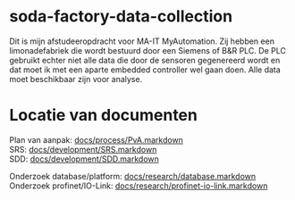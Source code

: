# soda-factory-data-collection
Dit is mijn afstudeeropdracht voor MA-IT MyAutomation. Zij hebben een limonadefabriek die wordt bestuurd door een Siemens of B&amp;R PLC. De PLC gebruikt echter niet alle data die door de sensoren gegenereerd wordt en dat moet ik met een aparte embedded controller wel gaan doen. Alle data moet beschikbaar zijn voor analyse.
# Locatie van documenten

Plan van aanpak: [docs/process/PvA.markdown](docs/process/PvA.markdown)<br>
SRS: [docs/development/SRS.markdown](docs/development/SRS.markdown)<br>
SDD: [docs/development/SDD.markdown](docs/development/SDD.markdown)<br>

Onderzoek database/platform: [docs/research/database.markdown](docs/research/database.markdown)<br>
Onderzoek profinet/IO-Link: [docs/research/profinet-io-link.markdown](docs/research/[profinet-io-link.markdown)<br>